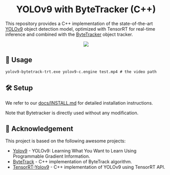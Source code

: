 
<h1 align="center"><span>YOLOv9 with ByteTracker (C++)</span></h1>

This repository provides a C++ implementation of the state-of-the-art [YOLOv9](https://github.com/WongKinYiu/yolov9) object detection model, optimized with TensorRT for real-time inference and combined with the [ByteTracker](https://github.com/Vertical-Beach/ByteTrack-cpp) object tracker.

<p align="center" margin: 0 auto;>
  <img src="![demo1](https://github.com/spacewalk01/yolov9-bytetrack-trt/assets/6389915/a8aad0a2-3ede-488d-91ed-01e2edbc6b24)">
</p>

## 🚀 Usage

``` shell
yolov9-bytetrack-trt.exe yolov9-c.engine test.mp4 # the video path
```

## 🛠️ Setup

We refer to our [docs/INSTALL.md](https://github.com/spacewalk01/tensorrt-yolov9/blob/main/docs/INSTALL.md) for detailed installation instructions.

Note that Bytetracker is directly used without any modification.

## 👏 Acknowledgement

This project is based on the following awesome projects:
- [Yolov9](https://github.com/WongKinYiu/yolov9) - YOLOv9: Learning What You Want to Learn Using Programmable Gradient Information.
- [ByteTrack](https://github.com/Vertical-Beach/ByteTrack-cpp) - C++ implementation of ByteTrack algorithm.
- [TensorRT-Yolov9](https://github.com/spacewalk01/tensorrt-yolov9) - C++ implementation of YOLOv9 using TensorRT API.
